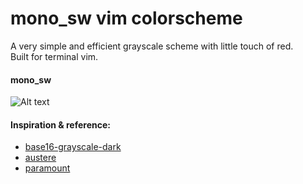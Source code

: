 # mono_sw vim colorscheme   

A very simple and efficient grayscale scheme with little touch of red.   
Built for terminal vim.   

#### mono_sw    
![Alt text](https://github.com/smallwat3r/vim-mono_sw/blob/master/screenshot.png)    

#### Inspiration & reference:
* [base16-grayscale-dark](https://github.com/chriskempson/base16-vim/blob/master/colors/base16-grayscale-dark.vim)    
* [austere](https://github.com/LuRsT/austere.vim)
* [paramount](https://github.com/owickstrom/vim-colors-paramount)
